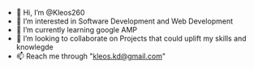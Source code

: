 - 👋 Hi, I’m @Kleos260
- 👀 I’m interested in Software Development and Web Development 
- 🌱 I’m currently learning google AMP 
- 💞️ I’m looking to collaborate on Projects that could uplift my skills and knowlegde
- 📫 Reach me through "kleos.kd@gmail.com"

<!---
Kleos260/Kleos260 is a ✨ special ✨ repository because its `README.md` (this file) appears on your GitHub profile.
You can click the Preview link to take a look at your changes.
--->

